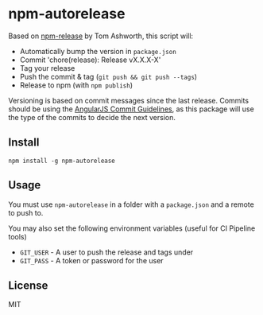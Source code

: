 # npm-autorelease

Based on [npm-release][n-r] by Tom Ashworth, this script will:

- Automatically bump the version in `package.json`
- Commit 'chore(release): Release vX.X.X-X'
- Tag your release
- Push the commit & tag (`git push && git push --tags`)
- Release to npm (with `npm publish`)

Versioning is based on commit messages since the last release. Commits should be using the [AngularJS Commit Guidelines][a-g], as this package will use the type of the commits to decide the next version.

## Install

`npm install -g npm-autorelease`

## Usage

You must use `npm-autorelease` in a folder with a `package.json` and a remote to push to.

You may also set the following environment variables (useful for CI Pipeline tools)

- `GIT_USER` - A user to push the release and tags under
- `GIT_PASS` - A token or password for the user

## License

MIT

[s-r]: https://github.com/semantic-release/semantic-release
[n-r]: https://github.com/tgvashworth/npm-release
[a-g]: https://docs.google.com/document/d/1QrDFcIiPjSLDn3EL15IJygNPiHORgU1_OOAqWjiDU5Y/edit#
